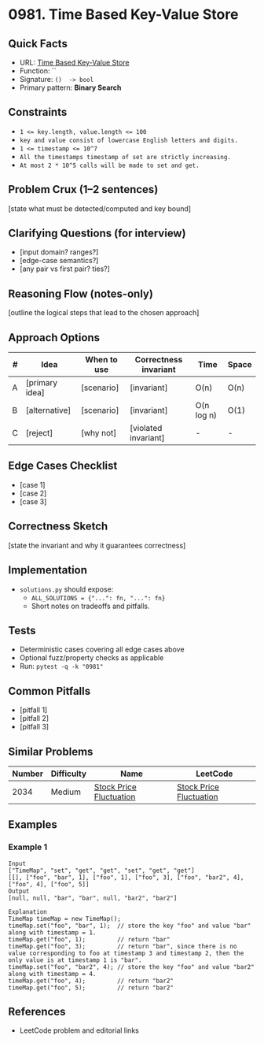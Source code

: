 # 0981. Time Based Key-Value Store

## Quick Facts

- URL: [Time Based Key-Value Store](https://leetcode.com/problems/time-based-key-value-store/)
- Function: \`\`
- Signature: `()  -> bool`
- Primary pattern: **Binary Search**

## Constraints

- `1 <= key.length, value.length <= 100`
- `key and value consist of lowercase English letters and digits.`
- `1 <= timestamp <= 10^7`
- `All the timestamps timestamp of set are strictly increasing.`
- `At most 2 * 10^5 calls will be made to set and get.`

## Problem Crux (1–2 sentences)

[state what must be detected/computed and key bound]

## Clarifying Questions (for interview)

- [input domain? ranges?]
- [edge-case semantics?]
- [any pair vs first pair? ties?]

## Reasoning Flow (notes-only)

[outline the logical steps that lead to the chosen approach]

## Approach Options

| #   | Idea           | When to use | Correctness invariant | Time       | Space |
| --- | -------------- | ----------- | --------------------- | ---------- | ----- |
| A   | [primary idea] | [scenario]  | [invariant]           | O(n)       | O(n)  |
| B   | [alternative]  | [scenario]  | [invariant]           | O(n log n) | O(1)  |
| C   | [reject]       | [why not]   | [violated invariant]  | -          | -     |

## Edge Cases Checklist

- [case 1]
- [case 2]
- [case 3]

## Correctness Sketch

[state the invariant and why it guarantees correctness]

## Implementation

- `solutions.py` should expose:
    - `ALL_SOLUTIONS = {"...": fn, "...": fn}`
    - Short notes on tradeoffs and pitfalls.

## Tests

- Deterministic cases covering all edge cases above
- Optional fuzz/property checks as applicable
- Run: `pytest -q -k "0981"`

## Common Pitfalls

- [pitfall 1]
- [pitfall 2]
- [pitfall 3]

## Similar Problems

| Number | Difficulty | Name                                                                 | LeetCode                                                                          |
| ------ | ---------- | -------------------------------------------------------------------- | --------------------------------------------------------------------------------- |
| 2034   | Medium     | [Stock Price Fluctuation](../2034-stock-price-fluctuation/readme.md) | [Stock Price Fluctuation](https://leetcode.com/problems/stock-price-fluctuation/) |

## Examples

### Example 1

```text
Input
["TimeMap", "set", "get", "get", "set", "get", "get"]
[[], ["foo", "bar", 1], ["foo", 1], ["foo", 3], ["foo", "bar2", 4], ["foo", 4], ["foo", 5]]
Output
[null, null, "bar", "bar", null, "bar2", "bar2"]

Explanation
TimeMap timeMap = new TimeMap();
timeMap.set("foo", "bar", 1);  // store the key "foo" and value "bar" along with timestamp = 1.
timeMap.get("foo", 1);         // return "bar"
timeMap.get("foo", 3);         // return "bar", since there is no value corresponding to foo at timestamp 3 and timestamp 2, then the only value is at timestamp 1 is "bar".
timeMap.set("foo", "bar2", 4); // store the key "foo" and value "bar2" along with timestamp = 4.
timeMap.get("foo", 4);         // return "bar2"
timeMap.get("foo", 5);         // return "bar2"
```

## References

- LeetCode problem and editorial links
